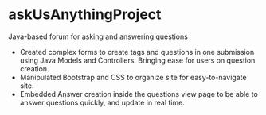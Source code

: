 # askUsAnythingProject
Java-based forum for asking and answering questions

<ul>
<li>Created complex forms to create tags and questions in one submission using Java Models and Controllers. Bringing ease for users on question creation.</li>
<li>Manipulated Bootstrap and CSS to organize site for easy-to-navigate site.</li>
<li>Embedded Answer creation inside the questions view page to be able to answer questions quickly, and update in real time.</li>
</ul>
